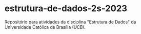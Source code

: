 # estrutura-de-dados-2s-2023

Repositório para atividades da disciplina "Estrutura de Dados" da Universidade Católica de Brasília (UCB).